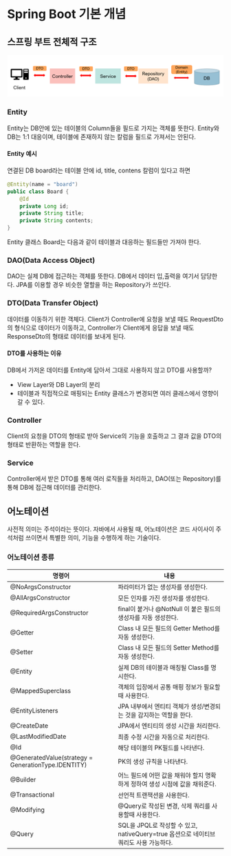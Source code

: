 # Spring Boot 기본 개념
## 스프링 부트 전체적 구조
![image](./image/spring_boot_basic/1.png)<br/>

### Entity
Entity는 DB안에 있는 테이블의 Column들을 필드로 가지는 객체를 뜻한다. Entity와 DB는 1:1 대응이며, 테이블에 존재하지 않는 칼럼을 필드로 가져서는 안된다.<br/>

#### Entity 예시
연결된 DB board라는 테이블 안에 id, title, contens 칼럼이 있다고 하면<br/>
```java
@Entity(name = "board")
public class Board {
    @Id
    private Long id;
    private String title;
    private String contents;
}
```
Entity 클래스 Board는 다음과 같이 테이블과 대응하는 필드들만 가져야 한다.<br/>

### DAO(Data Access Object)
DAO는 실제 DB에 접근하는 객체를 뜻한다. DB에서 데이터 입,출력을 여기서 담당한다. JPA를 이용할 경우 비슷한 열할을 하는 Repository가 쓰인다. <br/>

### DTO(Data Transfer Object)
데이터를 이동하기 위한 객체다. Client가 Controller에 요청을 보낼 때도 RequestDto의 형식으로 데이터가 이동하고, Controller가 Client에게 응답을 보낼 때도 ResponseDto의 형태로 데이터를 보내게 된다.

#### DTO를 사용하는 이유
DB에서 가저온 데이터를 Entity에 담아서 그대로 사용하지 않고 DTO를 사용할까?<br/>

- View Layer와 DB Layer의 분리
- 테이블과 직접적으로 매핑되는 Entity 클래스가 변경되면 여러 클래스에서 영향이 갈 수 있다.


### Controller
Client의 요청을 DTO의 형태로 받아 Service의 기능을 호출하고 그 결과 값을 DTO의 형태로 반환하는 역할을 한다.

### Service
Controller에서 받은 DTO를 통해 여러 로직들을 처리하고, DAO(또는 Repository)를 통해 DB에 접근해 데이터를 관리한다.

## 어노테이션
사전적 의미는 주석이라는 뜻이다. 자바에서 사용될 때, 어노테이션은 코드 사이사이 주석처럼 쓰이면서 특별한 의미, 기능을 수행하게 하는 기술이다.<br/>

### 어노테이션 종류
|명령어|내용|
|---|---|
|@NoArgsConstructor|파라미터가 없는 생성자를 생성한다.|
|@AllArgsConstructor|모든 인자를 가진 생성자를 생성한다.|
|@RequiredArgsConstructor|final이 붙거나 @NotNull 이 붙은 필드의 생성자를 자동 생성한다.|
|@Getter|Class 내 모든 필드의 Getter Method를 자동 생성한다.|
|@Setter|Class 내 모든 필드의 Setter Method를 자동 생성한다.|
|@Entity|실제 DB의 테이블과 매칭될 Class를 명시한다.|
|@MappedSuperclass|객체의 입장에서 공통 매핑 정보가 필요할 때 사용한다.|
|@EntityListeners|JPA 내부에서 엔티티 객체가 생성/변경되는 것을 감지하는 역할을 한다.|
|@CreateDate|JPA에서 엔티티의 생성 시간을 처리한다.|
|@LastModifiedDate|최종 수정 시간을 자동으로 처리한다.|
|@Id|해당 테이블의 PK필드를 나타낸다.|
|@GeneratedValue(strategy = GenerationType.IDENTITY)|PK의 생성 규칙을 나타낸다.|
|@Builder|어느 필드에 어떤 값을 채워야 할지 명확하게 정하여 생성 시점에 값을 채워준다.|
|@Transactional|선언적 트랜잭션을 사용한다.|
|@Modifying|@Query로 작성된 변경, 삭제 쿼리를 사용할때 사용한다.|
|@Query|SQL을 JPQL로 작성할 수 있고, nativeQuery=true 옵션으로 네이티브 쿼리도 사용 가능하다.|


